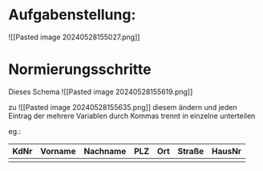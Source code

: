 # Aufgabenstellung:
![[Pasted image 20240528155027.png]]

# Normierungsschritte

Dieses Schema
![[Pasted image 20240528155619.png]]

zu 
![[Pasted image 20240528155635.png]]
diesem ändern und jeden Eintrag der mehrere Variablen durch Kommas trennt in einzelne unterteilen

eg.:


| KdNr | Vorname | Nachname | PLZ | Ort | Straße | HausNr |
| ---- | ------- | -------- | --- | --- | ------ | ------ |
|      |         |          |     |     |        |        |
